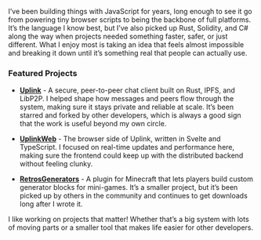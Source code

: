 
<!--
**InfamousVague/InfamousVague** is a ✨ _special_ ✨ repository because its `README.md` (this file) appears on your GitHub profile.

Here are some ideas to get you started:

- 🔭 I’m currently working on ...
- 🌱 I’m currently learning ...
- 👯 I’m looking to collaborate on ...
- 🤔 I’m looking for help with ...
- 💬 Ask me about ...
- 📫 How to reach me: ...
- 😄 Pronouns: ...
- ⚡ Fun fact: ...
-->

I’ve been building things with JavaScript for years, long enough to see it go from powering tiny browser scripts to being the backbone of full platforms. It’s the language I know best, but I’ve also picked up Rust, Solidity, and C# along the way when projects needed something faster, safer, or just different. What I enjoy most is taking an idea that feels almost impossible and breaking it down until it’s something real that people can actually use.

### Featured Projects

- [**Uplink**](https://github.com/Satellite-im/Uplink) - A secure, peer-to-peer chat client built on Rust, IPFS, and LibP2P. I helped shape how messages and peers flow through the system, making sure it stays private and reliable at scale. It’s been starred and forked by other developers, which is always a good sign that the work is useful beyond my own circle.  

- [**UplinkWeb**](https://github.com/Satellite-im/UplinkWeb) - The browser side of Uplink, written in Svelte and TypeScript. I focused on real-time updates and performance here, making sure the frontend could keep up with the distributed backend without feeling clunky.  

- [**RetrosGenerators**](https://github.com/InfamousVague/RetrosGenerators) - A plugin for Minecraft that lets players build custom generator blocks for mini-games. It’s a smaller project, but it’s been picked up by others in the community and continues to get downloads long after I wrote it.  


I like working on projects that matter! Whether that’s a big system with lots of moving parts or a smaller tool that makes life easier for other developers.
